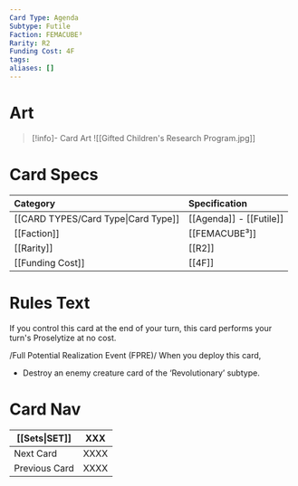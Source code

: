 ```yaml
---
Card Type: Agenda
Subtype: Futile
Faction: FEMACUBE³
Rarity: R2
Funding Cost: 4F
tags: 
aliases: []
---
```

# Art

> [!info]- Card Art
> ![[Gifted Children's Research Program.jpg]]

# Card Specs

| Category                            | Specification     |
|:----------------------------------- |:----------------- |
| [[CARD TYPES/Card Type\|Card Type]] | [[Agenda]] - [[Futile]] |
| [[Faction]]                         | [[FEMACUBE³]]              |
| [[Rarity]]                          | [[R2]]              |
| [[Funding Cost]]                    | [[4F]]            |

# Rules Text

If you control this card at the end of your turn, this card performs your turn's Proselytize at no cost.

/Full Potential Realization Event (FPRE)/ 
When you deploy this card,  
- Destroy an enemy creature card of the ‘Revolutionary’ subtype.

# Card Nav

| [[Sets\|SET]] | XXX |  
| --- | --- |  
| Next Card | XXXX |  
| Previous Card | XXXX |  

